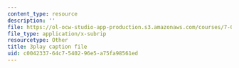 ```yaml
---
content_type: resource
description: ''
file: https://ol-ocw-studio-app-production.s3.amazonaws.com/courses/7-014-introductory-biology-spring-2005/c004233764c7540296e5a75fa98561ed_703494.vtt
file_type: application/x-subrip
resourcetype: Other
title: 3play caption file
uid: c0042337-64c7-5402-96e5-a75fa98561ed
---
```

